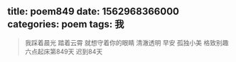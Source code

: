 title: poem849
date: 1562968366000
categories: poem
tags: 我
---
> 我踩着晨光
踏着云霄
就想守着你的眼睛
清澈透明
早安
孤独小美
格致别趣
六点起床第849天 迟到84天